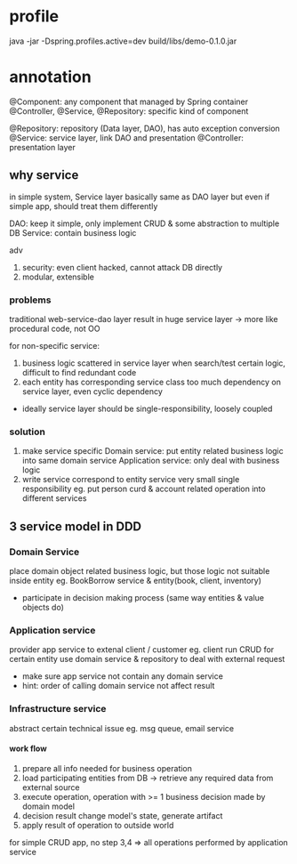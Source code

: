 # profile
java -jar -Dspring.profiles.active=dev build/libs/demo-0.1.0.jar

# annotation
@Component: any component that managed by Spring container
@Controller, @Service, @Repository: specific kind of component

@Repository: repository (Data layer, DAO), has auto exception conversion
@Service: service layer, link DAO and presentation
@Controller: presentation layer

## why service
in simple system, Service layer basically same as DAO layer
but even if simple app, should treat them differently

DAO: keep it simple, only implement CRUD & some abstraction to multiple DB
Service: contain business logic

adv
1. security: even client hacked, cannot attack DB directly
2. modular, extensible

### problems
traditional web-service-dao layer result in huge service layer
-> more like procedural code, not OO

for non-specific service:
1. business logic scattered in service layer
when search/test certain logic, difficult to find
redundant code
2. each entity has corresponding service class
too much dependency on service layer, even cyclic dependency
- ideally service layer should be single-responsibility, loosely coupled

### solution
1. make service specific
Domain service: put entity related business logic into same domain service
Application service: only deal with business logic
2. write service correspond to entity
service very small single responsibility
eg. put person curd & account related operation into different services

## 3 service model in DDD
### Domain Service
place domain object related business logic, but those logic not suitable inside entity
eg. BookBorrow service & entity(book, client, inventory)
- participate in decision making process (same way entities & value objects do)

### Application service
provider app service to extenal client / customer
eg. client run CRUD for certain entity
use domain service & repository to deal with external request
- make sure app service not contain any domain service
- hint: order of calling domain service not affect result

### Infrastructure service
abstract certain technical issue
eg. msg queue, email service

#### work flow
1. prepare all info needed for business operation
2. load participating entities from DB -> retrieve any required data from external source
3. execute operation, operation with >= 1 business decision made by domain model
4. decision result change model's state, generate artifact
5. apply result of operation to outside world

for simple CRUD app, no step 3,4 => all operations performed by application service






